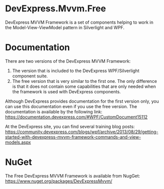 DevExpress.Mvvm.Free
====================
DevExpress MVVM Framework is a set of components helping to work in the Model-View-ViewModel pattern in Silverlight and WPF.


Documentation
====================
There are two versions of the DevExpress MVVM Framework:
1. The version that is included to the DevExpress WPF/Silverlight component suite.
2. The free version that is very similar to the first one. The only difference is that it does not contain some capabilities that are only needed when the framework is used with DevExpress components.

Although DevExpress provides documentation for the first version only, you can use this documentation even if you use the free version. The documentation is available by the following link: https://documentation.devexpress.com/#WPF/CustomDocument15112

At the DevExpress site, you can find several training blog posts: https://community.devexpress.com/blogs/wpf/archive/2013/08/29/getting-started-with-devexpress-mvvm-framework-commands-and-view-models.aspx


NuGet
====================
The Free DevExpress MVVM Framework is available from NugGet: https://www.nuget.org/packages/DevExpressMvvm/
